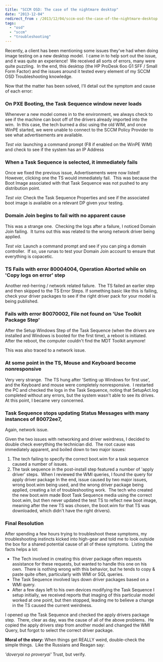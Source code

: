 ```yaml
---
title: "SCCM OSD: The case of the nightmare desktop"
date: "2013-12-04"
redirect_from : /2013/12/04/sccm-osd-the-case-of-the-nightmare-desktop
tags: 
  - "osd"
  - "sccm"
  - "troubleshooting"
---
```


Recently, a client has been mentioning some issues they've had when doing image testing on a new desktop model.  I came in to help sort out the issue, and it was quite an experience!  We received all sorts of errors, many were quite puzzling.  In the end, this desktop (the HP ProDesk 6oo G1 SFF / Small Form Factor) and the issues around it tested every element of my SCCM OSD Troubleshooting knowledge. 

Now that the matter has been solved, I'll detail out the symptom and cause of each error:
<!--more-->
### On PXE Booting, the Task Sequence window never loads

Whenever a new model comes in to the environment, we always check to see if the machine can boot off of the drivers already imported into the wim.  In this case, the tech burned a disc using the old WIM, and once WinPE started, we were unable to connect to the SCCM Policy Provider to see what advertisements are available.

_Test via_: launching a command prompt (F8 if enabled on the WinPE WIM) and check to see if the system has an IP Address

### When a Task Sequence is selected, it immediately fails

Once we fixed the previous issue, Advertisements were now listed!  However, clicking one the TS would immediately fail.  This was because the Boot Image associated with that Task Sequence was not pushed to any distribution point.

_Test via_: Check the Task Sequence Properties and see if the associated boot image is available on a relevant DP given your testing.

### Domain Join begins to fail with no apparent cause

This was a strange one.  Checking the logs after a failure, I noticed Domain Join failing.  It turns out this was related to the wrong network driver being applied.

_Test via:_ Launch a command prompt and see if you can ping a domain controller.  If so, use runas to test your Domain Join account to ensure that everything is copacetic.

### TS Fails with error 80004004, Operation Aborted while on 'Copy logs on error' step

Another red-herring / network related failure.  The TS failed an earlier step and then skipped to the TS Error Steps. If something basic like this is failing, check your driver packages to see if the right driver pack for your model is being published.

### Fails with error 80070002, File not found on 'Use Toolkit Package Step'

After the Setup Windows Step of the Task Sequence (when the drivers are installed and Windows is booted for the first time), a reboot is initiated.  After the reboot, the computer couldn't find the MDT Toolkit anymore!

This was also traced to a network issue.

### At some point in the TS, Mouse and Keyboard become nonresponsive

Very very strange.  The TS hung after 'Setting up Windows for first use', and the Keyboard and mouse were completely nonresponsive.  I restarted the PC and checked the logs in the Task Sequence, noting that SetupAct.log completed without any errors, but the system wasn't able to see its drives.  At this point, I became very concerned.

### Task Sequence stops updating Status Messages with many instances of 80072ee7,

Again, network issue.

Given the two issues with networking and driver weirdness, I decided to double check everything the technician did.  The root cause was immediately apparent, and boiled down to two major issues:

1. The tech failing to specify the correct boot.wim for a task sequence caused a number of issues.
2. The task sequence in the post-install step featured a number of 'apply driver' steps.  When I reviewed the WMI queries, I found the query for apply driver package In the end, issue caused by two major issues, wrong boot.wim being used, and the wrong driver package being applied, creating a lot of troubleshooting work.  The tech who created the new boot.wim made Boot Task Sequence media using the correct boot.wim, but then never updated the test TS to reflect new boot image, meaning after the new TS was chosen, the boot.wim for that TS was downloaded, which didn't have the right drivers).

### Final Resolution

After spending a few hours trying to troubleshoot these symptoms, my troubleshooting instincts kicked into high-gear and told me to look outside the box for a shared potential cause of all of these symptoms.  Listing the facts helps a lot:

- The Tech involved in creating this driver package often requests assistance for these requests, but wanted to handle this one on his own.  There is nothing wrong with this behavior, but he tends to copy & paste quite often, particularly with WMI or SQL queries.
- The Task Sequence involved lays down driver packages based on a WMI query.
- After a few days left to his own devices modifying the Task Sequence I setup initially, we received reports that imaging of this particular model worked at one point, but then stopped, leading me to believe a change in the TS caused the current weirdness.

I opened up the Task Sequence and checked the apply drivers package step.  There, clear as day, was the cause of all of the above problems.  He copied the apply drivers step from another model and changed the WMI Query, but forgot to select the correct driver package.

**Moral of the story:** When things get REALLY weird, double-check the simple things.  Like the Russians and Reagan say:

_'doveryai no proveryai'_ Trust, but verify.
